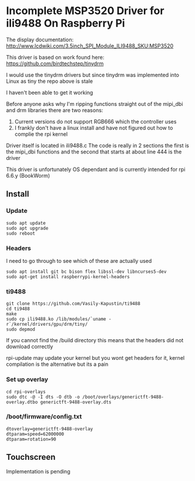# Incomplete MSP3520 Driver for ili9488 On Raspberry Pi 
The display documentation: http://www.lcdwiki.com/3.5inch_SPI_Module_ILI9488_SKU:MSP3520

This driver is based on work found here: https://github.com/birdtechstep/tinydrm

I would use the tinydrm drivers but since tinydrm was implemented into Linux as tiny the repo above is stale

I haven't been able to get it working 

Before anyone asks why I'm ripping functions straight out of the mipi_dbi and drm libraries there are two reasons:
1. Current versions do not support RGB666 which the controller uses
2. I frankly don't have a linux install and have not figured out how to complie the rpi kernel

Driver itself is located in ili9488.c
The code is really in 2 sections the first is the mipi_dbi functions and the second that starts at about line 444 is the driver

This driver is unfortunately OS dependant and is currently intended for rpi 6.6.y (BookWorm)

## Install

### Update
~~~
sudo apt update
sudo apt upgrade
sudo reboot
~~~

### Headers
I need to go through to see which of these are actually used
~~~~
sudo apt install git bc bison flex libssl-dev libncurses5-dev
sudo apt-get install raspberrypi-kernel-headers
~~~~

### ti9488
~~~~
git clone https://github.com/Vasily-Kapustin/ti9488
cd ti9488
make
sudo cp ili9488.ko /lib/modules/`uname -r`/kernel/drivers/gpu/drm/tiny/
sudo depmod
~~~~
If you cannot find the /build directory this means that the headers did not download correctly

rpi-update may update your kernel but you wont get headers for it, kernel compilation is the alternative but its a pain


### Set up overlay
~~~~
cd rpi-overlays
sudo dtc -@ -I dts -O dtb -o /boot/overlays/generictft-9488-overlay.dtbo generictft-9488-overlay.dts
~~~~

### /boot/firmware/config.txt
~~~~
dtoverlay=generictft-9488-overlay
dtparam=speed=62000000
dtparam=rotation=90
~~~~

## Touchscreen
Implementation is pending